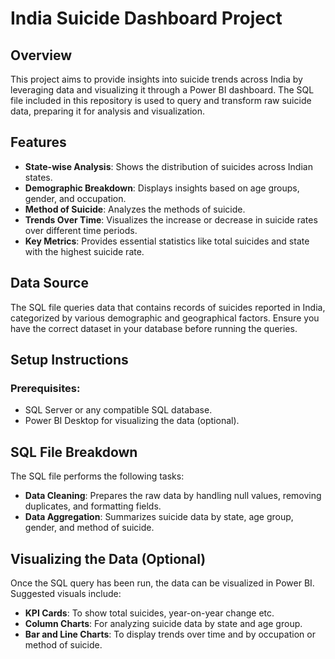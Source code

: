  # India Suicide Dashboard Project

## Overview
This project aims to provide insights into suicide trends across India by leveraging data and visualizing it through a Power BI dashboard. The SQL file included in this repository is used to query and transform raw suicide data, preparing it for analysis and visualization.

## Features
- **State-wise Analysis**: Shows the distribution of suicides across Indian states.
- **Demographic Breakdown**: Displays insights based on age groups, gender, and occupation.
- **Method of Suicide**: Analyzes the methods of suicide.
- **Trends Over Time**: Visualizes the increase or decrease in suicide rates over different time periods.
- **Key Metrics**: Provides essential statistics like total suicides and state with the highest suicide rate.

## Data Source
The SQL file queries data that contains records of suicides reported in India, categorized by various demographic and geographical factors. Ensure you have the correct dataset in your database before running the queries.

## Setup Instructions

### Prerequisites:
- SQL Server or any compatible SQL database.
- Power BI Desktop for visualizing the data (optional).


## SQL File Breakdown
The SQL file performs the following tasks:
- **Data Cleaning**: Prepares the raw data by handling null values, removing duplicates, and formatting fields.
- **Data Aggregation**: Summarizes suicide data by state, age group, gender, and method of suicide.
 

## Visualizing the Data (Optional)
Once the SQL query has been run, the data can be visualized in Power BI. Suggested visuals include:
- **KPI Cards**: To show total suicides, year-on-year change etc.
- **Column Charts**: For analyzing suicide data by state and age group.
- **Bar and Line Charts**: To display trends over time and by occupation or method of suicide.

 
